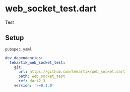 # web_socket_test.dart

Test

## Setup

`pubspec.yaml`

````yaml
dev_dependencies:
  tekartik_web_socket_test:
    git:
      url: https://github.com/tekartik/web_socket.dart
      path: web_socket_test
      ref: dart2_3
    version: '>=0.1.0'
````
